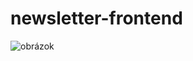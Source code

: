 # newsletter-frontend
![obrázok](https://github.com/skrinkook/newsletter-frontend/assets/23417443/e45d5a80-e1d8-4955-b339-217bcd257f09)
